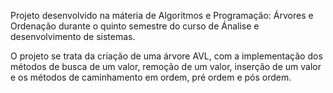 Projeto desenvolvido na máteria de Algoritmos e Programação: Árvores e Ordenação durante o quinto semestre do curso de Ánalise e desenvolvimento de sistemas.

O projeto se trata da criação de uma árvore AVL, com a implementação dos métodos de busca de um valor, remoção de um valor, inserção de um valor e os métodos de caminhamento em ordem, pré ordem e pós ordem.
